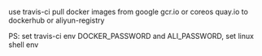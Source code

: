 use travis-ci pull docker images from google gcr.io or coreos quay.io to dockerhub or aliyun-registry

PS: set travis-ci env DOCKER_PASSWORD and ALI_PASSWORD, set linux shell env 
